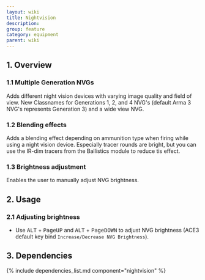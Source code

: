 ```yaml
---
layout: wiki
title: Nightvision
description:
group: feature
category: equipment
parent: wiki
---
```


## 1. Overview

### 1.1 Multiple Generation NVGs
Adds different night vision devices with varying image quality and field of view. New Classnames for Generations 1, 2, and 4 NVG's (default Arma 3 NVG's represents Generation 3) and a wide view NVG.

### 1.2 Blending effects
Adds a blending effect depending on ammunition type when firing while using a night vision device. Especially tracer rounds are bright, but you can use the IR-dim tracers from the Ballistics module to reduce tis effect.

### 1.3 Brightness adjustment
Enables the user to manually adjust NVG brightness.

## 2. Usage

### 2.1 Adjusting brightness
- Use <kbd>ALT</kbd> + <kbd>PageUP</kbd> and <kbd>ALT</kbd> + <kbd>PageDOWN</kbd> to adjust NVG brightness (ACE3 default key bind `Increase/Decrease NVG Brightness`).

## 3. Dependencies

{% include dependencies_list.md component="nightvision" %}
